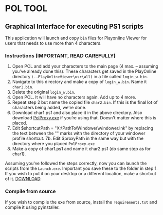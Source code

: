 # POL TOOL

## Graphical Interface for executing PS1 scripts

This application will launch and copy `bin` files for Playonline Viewer for users that needs to use more than 4 characters.

### Instructions (IMPORTANT, READ CAREFULLY)

1. Open POL and add your characters to the main page (4 max. – assuming you've already done this). These characters get saved in the PlayOnline directory `(..PlayOnlineViewer\usr\all)` in a file called `login_w.bin`.
2. Navigate to this directory and make a copy of `login_w.bin`. Name it `char1.bin`.
3. Delete the original `login_w.bin`.
4. Open POL. It will have no characters again. Add up to 4 more.
5. Repeat step 2 but name the copied file `char2.bin`. If this is the final lot of characters being added, we're done.
6. Download char1.ps1 and also place it in the above directory. Also download [PolProxy.exe](https://github.com/jaku/POL-Proxy/releases) if you’re using that. Doesn't matter where this is placed.
7. Edit $shortcutPath = "X:\PathTo\Windower\windower.lnk" by replacing the text between the "" marks with the directory of your windower profile shortcut.
7b. Edit $proxyPath in the same way but with the directory where you placed `PolProxy.exe`
8. Make a copy of char1.ps1 and name it char2.ps1 (do same step as for char1).

Assuming you've followed the steps correctly, now you can launch the scripts from the `Launch.exe`. Important you save these to the folder in step 1. If you wish to put it on your desktop or a different location, make a shortcut of it.
[DOWNLOAD](https://github.com/sevu11/FF11-Addons/releases/tag/0.0.1)

### Compile from source

If you wish to compile the exe from source, install the `requirements.txt` and compile it using pyinstaller.
